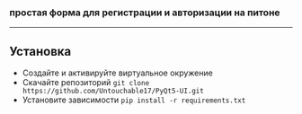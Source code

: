 ### простая форма для регистрации и авторизации на питоне
<hr/>

## Установка

- Создайте и активируйте виртуальное окружение
- Скачайте репозиторий `git clone https://github.com/Untouchable17/PyQt5-UI.git`
- Установите зависимости `pip install -r requirements.txt`
